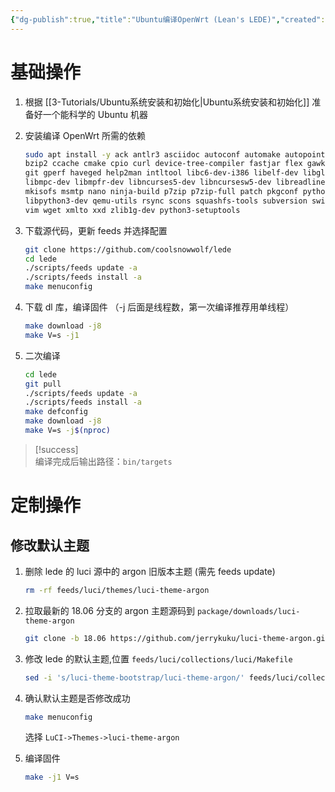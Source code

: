 ```yaml
---
{"dg-publish":true,"title":"Ubuntu编译OpenWrt (Lean's LEDE)","created":"2024-01-16 15:20","updated":"2024-01-29 15:00","tags":["ubuntu"],"dg-path":"Tutorials/Ubuntu编译OpenWrt (Lean's LEDE).md","permalink":"/Tutorials/Ubuntu编译OpenWrt (Lean's LEDE)/","dgPassFrontmatter":true,"noteIcon":"1"}
---
```



# 基础操作

1. 根据 [[3-Tutorials/Ubuntu系统安装和初始化\|Ubuntu系统安装和初始化]] 准备好一个能科学的 Ubuntu 机器

2. 安装编译 OpenWrt 所需的依赖

	```bash
	sudo apt install -y ack antlr3 asciidoc autoconf automake autopoint binutils bison build-essential \
	bzip2 ccache cmake cpio curl device-tree-compiler fastjar flex gawk gettext gcc-multilib g++-multilib \
	git gperf haveged help2man intltool libc6-dev-i386 libelf-dev libglib2.0-dev libgmp3-dev libltdl-dev \
	libmpc-dev libmpfr-dev libncurses5-dev libncursesw5-dev libreadline-dev libssl-dev libtool lrzsz \
	mkisofs msmtp nano ninja-build p7zip p7zip-full patch pkgconf python2.7 python3 python3-pyelftools \
	libpython3-dev qemu-utils rsync scons squashfs-tools subversion swig texinfo uglifyjs upx-ucl unzip \
	vim wget xmlto xxd zlib1g-dev python3-setuptools
	```

3. 下载源代码，更新 feeds 并选择配置

	```bash
	git clone https://github.com/coolsnowwolf/lede
	cd lede
	./scripts/feeds update -a
	./scripts/feeds install -a
	make menuconfig
	```

4. 下载 dl 库，编译固件 （-j 后面是线程数，第一次编译推荐用单线程）

	```bash
	make download -j8
	make V=s -j1
	```

5. 二次编译

	```bash
	cd lede
	git pull
	./scripts/feeds update -a
	./scripts/feeds install -a
	make defconfig
	make download -j8
	make V=s -j$(nproc)
	```

> [!success]  
> 编译完成后输出路径：`bin/targets`

# 定制操作

## 修改默认主题

1. 删除 lede 的 luci 源中的 argon 旧版本主题 (需先 feeds update)

	```bash
	rm -rf feeds/luci/themes/luci-theme-argon
	```

2. 拉取最新的 18.06 分支的 argon 主题源码到 `package/downloads/luci-theme-argon`

	```bash
	git clone -b 18.06 https://github.com/jerrykuku/luci-theme-argon.git package/downloads/luci-theme-argon
	```

3. 修改 lede 的默认主题,位置 `feeds/luci/collections/luci/Makefile`

	```bash
	sed -i 's/luci-theme-bootstrap/luci-theme-argon/' feeds/luci/collections/luci/Makefile
	```

4. 确认默认主题是否修改成功

	```bash
	make menuconfig
	```

	选择 `LuCI->Themes->luci-theme-argon`</p>

5. 编译固件

	```bash
	make -j1 V=s
	```